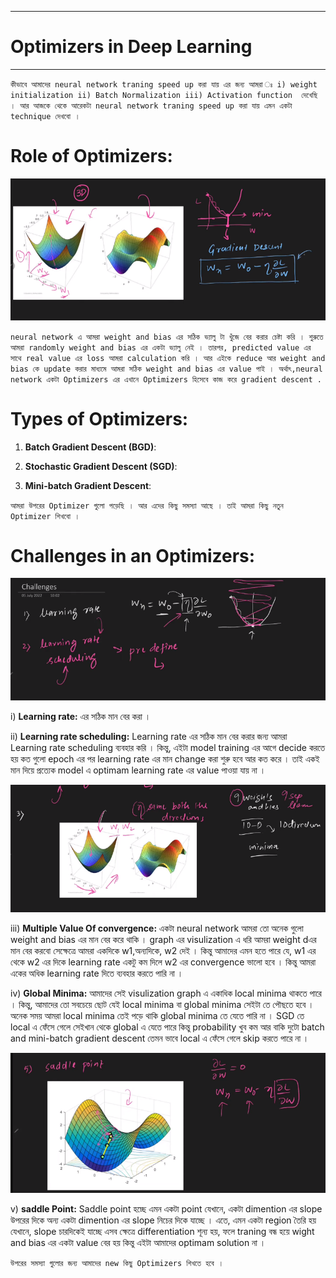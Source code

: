 
---

# Optimizers in Deep Learning

---


` কীভাবে আমাদের neural network traning speed up করা যায় এর জন্য আমরা ঃ i) weight initialization ii) Batch Normalization iii) Activation function  দেখেছি । আর আজকে থেকে আরেকটা neural network traning speed up করা যায় এমন একটা technique দেখবো ।  `


# Role of Optimizers:

![Alt text](image-160.png)

`neural network এ আমরা weight and bias এর সঠিক ভ্যালু টা খুঁজে বের করার চেষ্টা করি । শুরুতে আমরা randomly weight and bias এর একটা ভ্যালু নেই । তারপর, predicted value এর সাথে real value এর loss আমরা calculation করি । আর এইকে reduce আর weight and bias কে update করার মাধ্যমে আমরা সঠিক weight and bias এর value পাই । অর্থাৎ,neural network একটা Optimizers এর এখানে Optimizers হিসেবে কাজ করে gradient descent . `

# Types of Optimizers:

1. **Batch Gradient Descent (BGD)**:

2. **Stochastic Gradient Descent (SGD)**:

3. **Mini-batch Gradient Descent**:
   
`আমরা উপরের Optimizer গুলো পড়েছি । আর এদের কিছু সমস্যা আছে । তাই আমরা কিছু নতুন Optimizer শিখবো । `

# Challenges in an Optimizers:

![Alt text](image-161.png)

i) **Learning rate:** এর সঠিক মান বের করা । 

ii) **Learning rate scheduling:** Learning rate এর সঠিক মান বের করার জন্য আমরা Learning rate scheduling ব্যবহার করি । কিন্তু, এইটা model training এর আগে decide করতে হয় কত গুলো epoch এর পর learning rate এর মান change করা শুরু হবে আর কত করে । তাই একই মান দিয়ে প্রত্যেক model এ optimam learning rate এর value পাওয়া যায় না  । 

![Alt text](image-162.png)


iii) **Multiple Value Of convergence:** একটা neural network আমরা তো অনেক গুলো weight and bias এর মান বের করে থাকি । graph এর visulization এ ধরি আমরা weight dএর মান বের করবো সেক্ষেত্রে আমরা একদিকে w1,অন্যদিকে, w2 দেই । কিন্তু আমাদের এমন হতে পারে যে, w1 এর থেকে w2 এর দিকে  learning rate একটু কম দিলে w2 এর convergence ভালো হবে । কিন্তু আমরা একের অধিক learning rate দিতে ব্যবহার করতে পারি না । 

iv) **Global Minima:** আমাদের সেই visulization graph এ একাধিক local minima থাকতে পারে । কিন্তু, আমাদের তো সবচেয়ে ছোট যেই local minima বা global minima সেইটা তে পৌছতে হবে । অনেক সময় আমরা local minima তেই পড়ে থাকি global minima তে যেতে পারি না । SGD তে local এ ফেঁসে গেলে সেইখান থেকে global এ যেতে পারে কিন্তু probability খুব কম আর বাকি দুটো batch and mini-batch gradient descent তেমন ভাবে local এ ফেঁসে গেলে skip করতে পারে না । 


![Alt text](image-163.png)

v) **saddle Point:** Saddle point হচ্ছে এমন একটা point যেখানে, একটা dimention এর slope উপরের দিকে অন্য একটা dimention এর slope নিচের দিকে যাচ্ছে । এতে, এমন একটা region তৈরি হয় যেখানে, slope চারদিকেই যাচ্ছে এসব ক্ষেত্রে differentiation শূন্য হয়, ফলে traning বন্ধ হয়ে wight and bias এর একটা value বের হয় কিন্তু এইটা আমাদের optimam solution না । 


`উপরের সমস্যা গুলোর জন্য আমাদের new কিছু Optimizers শিখতে হবে । ` 


